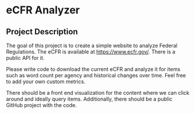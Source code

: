 # eCFR Analyzer

## Project Description

The goal of this project is to create a simple website to analyze Federal Regulations. 
The eCFR is available at https://www.ecfr.gov/. There is a public API for it.

Please write code to download the current eCFR and analyze it for items such as word count per agency and historical
changes over time.
Feel free to add your own custom metrics.

There should be a front end visualization for the content where we can click around and ideally query items. 
Additionally, there should be a public GitHub project with the code.


